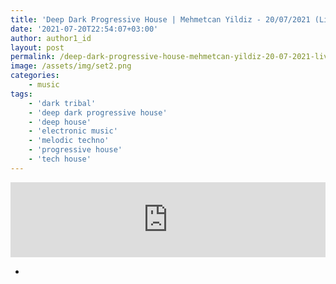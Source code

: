 ```yaml
---
title: 'Deep Dark Progressive House | Mehmetcan Yildiz - 20/07/2021 (Live Set)'
date: '2021-07-20T22:54:07+03:00'
author: author1_id
layout: post
permalink: /deep-dark-progressive-house-mehmetcan-yildiz-20-07-2021-live-set/
image: /assets/img/set2.png
categories:
    - music
tags:
    - 'dark tribal'
    - 'deep dark progressive house'
    - 'deep house'
    - 'electronic music'
    - 'melodic techno'
    - 'progressive house'
    - 'tech house'
---
```


<iframe frameborder="0" height="120" src="https://www.mixcloud.com/widget/iframe/?feed=https%3A%2F%2Fwww.mixcloud.com%2Fmehmetcanyildiz%2Fdeep-dark-progressive-house-mehmetcan-yildiz-20072021-live-set%2F&hide_cover=1" title="Deep & Dark Progressive House | Mehmetcan Yildiz - 20/07/2021 (Live Set)" width="100%"></iframe>

-